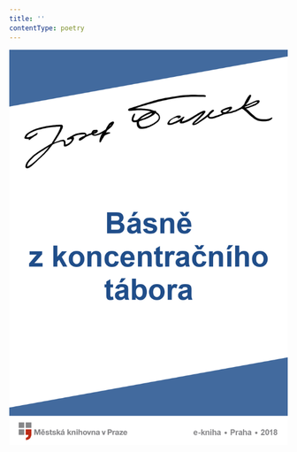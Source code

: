 ```yaml
---
title: ''
contentType: poetry
---
```


<section>

![Básně z koncentračního tábora](./resources/obalka.jpg)

</section>
